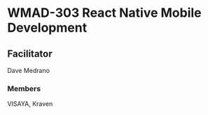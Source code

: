 # WMAD-303 React Native Mobile Development

## Facilitator
Dave Medrano

### Members
VISAYA, Kraven
